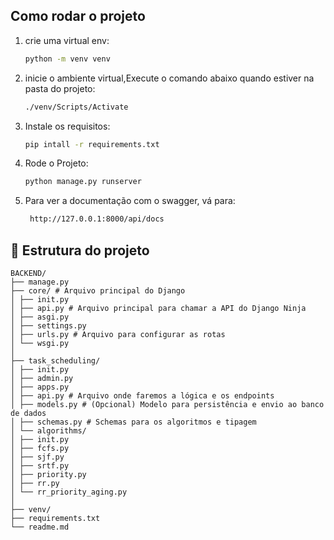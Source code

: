 ## Como rodar o projeto

1. crie uma virtual env:
   ```sh
   python -m venv venv
   ```
2. inicie o ambiente virtual,Execute o comando abaixo quando estiver na pasta do projeto:

   ```sh
   ./venv/Scripts/Activate
   ```

3. Instale os requisitos:

   ```sh
   pip intall -r requirements.txt
   ```

4. Rode o Projeto:

   ```sh
   python manage.py runserver
   ```

5. Para ver a documentação com o swagger, vá para:
   ```sh
    http://127.0.0.1:8000/api/docs
   ```

## 📂 Estrutura do projeto

```
BACKEND/
├── manage.py
├── core/ # Arquivo principal do Django
│ ├── init.py
│ ├── api.py # Arquivo principal para chamar a API do Django Ninja
│ ├── asgi.py
│ ├── settings.py
│ ├── urls.py # Arquivo para configurar as rotas
│ └── wsgi.py
│
├── task_scheduling/
│ ├── init.py
│ ├── admin.py
│ ├── apps.py
│ ├── api.py # Arquivo onde faremos a lógica e os endpoints
│ ├── models.py # (Opcional) Modelo para persistência e envio ao banco de dados
│ ├── schemas.py # Schemas para os algoritmos e tipagem
│ └── algorithms/
│ ├── init.py
│ ├── fcfs.py
│ ├── sjf.py
│ ├── srtf.py
│ ├── priority.py
│ ├── rr.py
│ └── rr_priority_aging.py
│
├── venv/
├── requirements.txt
└── readme.md

```
